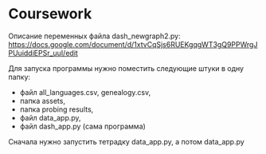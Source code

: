 # Coursework

Описание переменных файла dash_newgraph2.py: https://docs.google.com/document/d/1xtvCqSjs6RUEKgqgWT3gQ9PPWrgJPUuiddiEPSr_uuI/edit

Для запуска программы нужно поместить следующие штуки в одну папку:
- файл all_languages.csv, genealogy.csv,
- папка assets,
- папка probing results,
- файл data_app.py,
- файл dash_app.py (сама программа)

Сначала нужно запустить тетрадку data_app.py, а потом data_app.py
